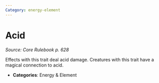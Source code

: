 ```yaml
---
Category: energy-element
---
```

# Acid  
*Source: Core Rulebook p. 628*  

Effects with this trait deal acid damage. Creatures with this trait have a magical connection to acid.

- **Categories**: Energy & Element
